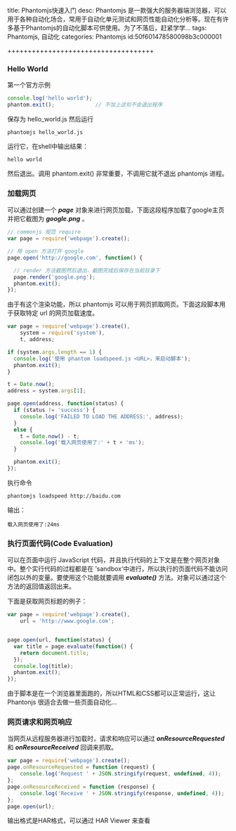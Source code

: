 title: Phantomjs快速入门
desc: Phantomjs 是一款强大的服务器端浏览器，可以用于各种自动化场合，常用于自动化单元测试和网页性能自动化分析等。现在有许多基于Phantomjs的自动化脚本可供使用。为了不落后，赶紧学学...
tags: Phantomjs, 自动化
categories: Phantomjs
id:50f601478580098b3c000001

++++++++++++++++++++++++++++++++++++

### Hello World ###

第一个官方示例

```js
console.log('hello world');
phantom.exit();             // 不加上这句不会退出程序
```

保存为 hello_world.js 然后运行

```shell
phantomjs hello_world.js
```

运行它，在shell中输出结果：

```shell
hello world
```

然后退出。调用 phantom.exit() 非常重要，不调用它就不退出 phantomjs 进程。

### 加载网页 ###

可以通过创建一个 ***page*** 对象来进行网页加载，下面这段程序加载了google主页并把它截图为 ***google.png*** 。

```js
// commonjs 规范 require
var page = require('webpage').create();

// 用 open 方法打开 google
page.open('http://google.com', function() {

  // render 方法截图然后退出，截图完成后保存在当前目录下
  page.render('google.png');
  phantom.exit();
});
```

由于有这个渲染功能，所以 phantomjs 可以用于网页抓取网页。下面这段脚本用于获取特定 url 的网页加载速度。

```js
var page = require('webpage').create(),
    system = require('system'),
    t, address;

if (system.args.length == 1) {
  console.log('使用 phantom loadspeed.js <URL>，来启动脚本');
  phantom.exit();
}

t = Date.now();
address = system.args[1];

page.open(address, function(status) {
  if (status != 'success') {
    console.log('FAILED TO LOAD THE ADDRESS:', address);
  }
  else {
    t = Date.now() - t;
    console.log('载入网页使用了:' + t + 'ms');
  }

  phantom.exit();
});
```

执行命令

```shell
phantomjs loadspeed http://baidu.com
```

输出：

```shell
载入网页使用了:24ms
```

### 执行页面代码(Code Evaluation) ###

可以在页面中运行 JavaScript 代码，并且执行代码的上下文是在整个网页对象中。整个实行代码的过程都是在 ’sandbox‘中进行，所以执行的页面代码不能访问闭包以外的变量。要使用这个功能就要调用 ***evaluate()*** 方法。对象可以通过这个方法的返回值返回出来。

下面是获取网页标题的例子：

```js
var page = require('webpage').create(),
    url = 'http://www.google.com';


page.open(url, function(status) {
  var title = page.evaluate(function() {
    return document.title;
  });
  console.log(title);
  phantom.exit();
});
```
由于脚本是在一个浏览器里面跑的，所以HTML和CSS都可以正常运行，这让 Phantonjs 很适合去做一些页面自动化...

### 网页请求和网页响应 ###

当网页从远程服务器进行加载时，请求和响应可以通过 ***onResourceRequested*** 和 ***onResourceReceived*** 回调来抓取。

```js
var page = require('webpage').create();
page.onResourceRequested = function (request) {
    console.log('Request ' + JSON.stringify(request, undefined, 4));
};
page.onResourceReceived = function (response) {
    console.log('Receive ' + JSON.stringify(response, undefined, 4));
};
page.open(url);
```

输出格式是HAR格式，可以通过  HAR Viewer 来查看














